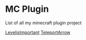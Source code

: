 # MC Plugin
List of all my minecraft plugin project

[LevelisImportant](https://github.com/nitpum/mcplugin_levelisimportant)
[TeleportArrow](https://github.com/nitpum/mcplugin_teleportarrow)